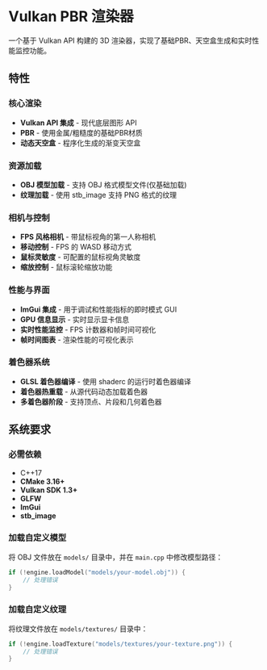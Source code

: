 # Vulkan PBR 渲染器

一个基于 Vulkan API 构建的 3D 渲染器，实现了基础PBR、天空盒生成和实时性能监控功能。

## 特性

### 核心渲染
- **Vulkan API 集成** - 现代底层图形 API
- **PBR** - 使用金属/粗糙度的基础PBR材质
- **动态天空盒** - 程序化生成的渐变天空盒

### 资源加载
- **OBJ 模型加载** - 支持 OBJ 格式模型文件(仅基础加载)
- **纹理加载** - 使用 stb_image 支持 PNG 格式的纹理

### 相机与控制
- **FPS 风格相机** - 带鼠标视角的第一人称相机
- **移动控制** - FPS 的 WASD 移动方式
- **鼠标灵敏度** - 可配置的鼠标视角灵敏度
- **缩放控制** - 鼠标滚轮缩放功能

### 性能与界面
- **ImGui 集成** - 用于调试和性能指标的即时模式 GUI
- **GPU 信息显示** - 实时显示显卡信息
- **实时性能监控** - FPS 计数器和帧时间可视化
- **帧时间图表** - 渲染性能的可视化表示

### 着色器系统
- **GLSL 着色器编译** - 使用 shaderc 的运行时着色器编译
- **着色器热重载** - 从源代码动态加载着色器
- **多着色器阶段** - 支持顶点、片段和几何着色器

## 系统要求

### 必需依赖
- C++17 
- **CMake 3.16+**
- **Vulkan SDK 1.3+**
- **GLFW**
- **ImGui**
- **stb_image**


### 加载自定义模型
将 OBJ 文件放在 `models/` 目录中，并在 `main.cpp` 中修改模型路径：
```cpp
if (!engine.loadModel("models/your-model.obj")) {
    // 处理错误
}
```

### 加载自定义纹理
将纹理文件放在 `models/textures/` 目录中：
```cpp
if (!engine.loadTexture("models/textures/your-texture.png")) {
    // 处理错误
}
```
